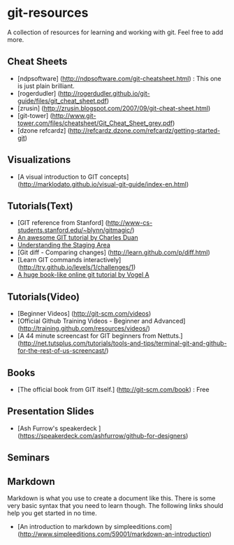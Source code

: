 git-resources
====

A collection of resources for learning and working with git. Feel free to add more.

Cheat Sheets
----
- [ndpsoftware] (http://ndpsoftware.com/git-cheatsheet.html) : This one is just plain brilliant.
- [rogerdudler] (http://rogerdudler.github.io/git-guide/files/git_cheat_sheet.pdf)
- [zrusin] (http://zrusin.blogspot.com/2007/09/git-cheat-sheet.html)
- [git-tower] (http://www.git-tower.com/files/cheatsheet/Git_Cheat_Sheet_grey.pdf)
- [dzone refcardz] (http://refcardz.dzone.com/refcardz/getting-started-git)


Visualizations
----
- [A visual introduction to GIT concepts] (http://marklodato.github.io/visual-git-guide/index-en.html)


Tutorials(Text)
----
- [GIT reference from Stanford] (http://www-cs-students.stanford.edu/~blynn/gitmagic/)
- [An awesome GIT tutorial by Charles Duan](http://www.sbf5.com/~cduan/technical/git/)
- [Understanding the Staging Area](http://gitready.com/beginner/2009/01/18/the-staging-area.html)
- [Git diff - Comparing changes] (http://learn.github.com/p/diff.html)
- [Learn GIT commands interactively] (http://try.github.io/levels/1/challenges/1)
- [A huge book-like online git tutorial by Vogel A](http://www.vogella.com/articles/Git/article.html)


Tutorials(Video)
----
- [Beginner Videos] (http://git-scm.com/videos)
- [Official Github Training Videos - Beginner and Advanced] (http://training.github.com/resources/videos/)
- [A 44 minute screencast for GIT beginners from Nettuts.] (http://net.tutsplus.com/tutorials/tools-and-tips/terminal-git-and-github-for-the-rest-of-us-screencast/)


Books
----
- [The official book from GIT itself.] (http://git-scm.com/book) : Free


Presentation Slides
----
- [Ash Furrow's speakerdeck ] (https://speakerdeck.com/ashfurrow/github-for-designers)


Seminars
----



Markdown
----
Markdown is what you use to create a document like this. There is some very basic syntax that you need to learn though. The following links should help you get started in no time.
- [An introduction to markdown by simpleeditions.com] (http://www.simpleeditions.com/59001/markdown-an-introduction)








